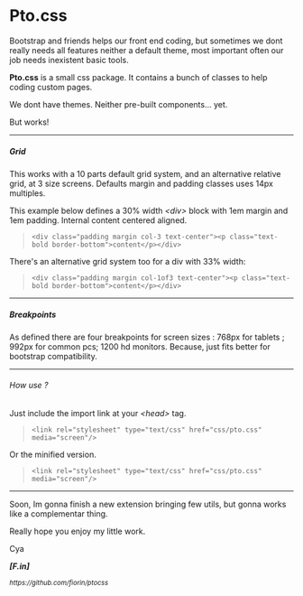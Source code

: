 <h1>Pto.css</h1>

<p>Bootstrap and friends helps our front end coding, but sometimes we  dont really needs all features neither a default theme, most important often our job needs inexistent basic tools.</p>

<p><b>Pto.css</b> is a small css package. It contains a bunch of classes to help coding custom pages.</p>

<p>We dont have themes. Neither pre-built components... yet.</p>

<p>But works!</p>

<hr>

<h5>Grid</h5>

<p>This works with a 10 parts default grid system, and an alternative relative grid, at 3 size screens. Defaults margin and padding classes uses 14px multiples.</p>

<p>This example below defines a 30% width <em>&lt;div&gt;</em> block with 1em margin and 1em padding. Internal content centered aligned.</p>

<blockquote>
	 <code>&lt;div class=&quot;padding margin col-3 text-center&quot;&gt;&lt;p class=&quot;text-bold border-bottom&quot;&gt;content&lt;/p&gt;&lt;/div&gt;</code>
</blockquote>

<p>There's an alternative grid system too for a div with 33% width:</p>

<blockquote>
	 <code>&lt;div class=&quot;padding margin col-1of3 text-center&quot;&gt;&lt;p class=&quot;text-bold border-bottom&quot;&gt;content&lt;/p&gt;&lt;/div&gt;</code>
</blockquote>

<hr>

<h5>Breakpoints</h5>

<p>As defined there are four breakpoints for screen sizes : 768px for tablets ; 992px for common pcs; 1200 hd monitors. Because, just fits better for bootstrap compatibility.</p>

<hr>

<h6>How use ?</h6>

<p>Just include the import link at your <em>&lt;head&gt;</em> tag.</p>

<blockquote>
	<code>&lt;link rel=&quot;stylesheet&quot; type=&quot;text/css&quot; href=&quot;css/pto.css&quot; media=&quot;screen&quot;/&gt;</code>
</blockquote>

<p>Or the minified version.</p>

<blockquote>
	<code>&lt;link rel=&quot;stylesheet&quot; type=&quot;text/css&quot; href=&quot;css/pto.css&quot; media=&quot;screen&quot;/&gt;</code>
</blockquote>

<hr>

<p>Soon, Im gonna finish a new extension bringing few utils, but gonna works like a complementar thing.</p>

<p>Really hope you enjoy my little work.</p>

<p>Cya</p>

<p><b><em>[F.in]</em></b></p>
<p><small><em>https://github.com/fiorin/ptocss</em></small></p>

